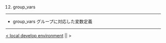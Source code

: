 12. group_vars
---
- group_vars グループに対応した変数定義


---
[< local develop environment](local-dev.md) || >
